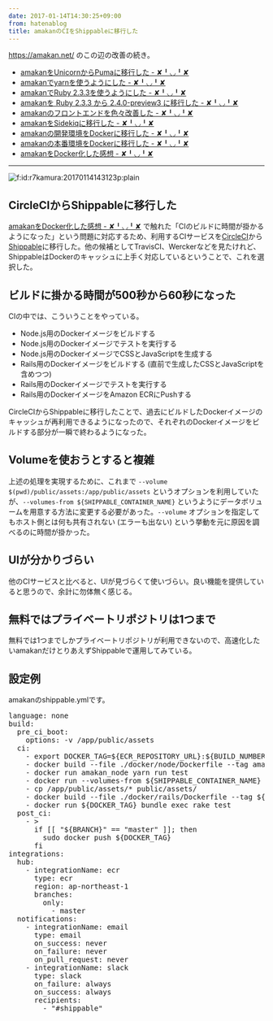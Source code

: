 ```yaml
---
date: 2017-01-14T14:30:25+09:00
from: hatenablog
title: amakanのCIをShippableに移行した
---
```


<p><a href="https://amakan.net/">https://amakan.net/</a> のこの辺の改善の続き。</p>

<ul>
<li><a href="http://r7kamura.hatenablog.com/entry/2016/12/08/001413">amakanをUnicornからPumaに移行した - ✘╹◡╹✘</a></li>
<li><a href="http://r7kamura.hatenablog.com/entry/2016/12/08/061203">amakanでyarnを使うようにした - ✘╹◡╹✘</a></li>
<li><a href="http://r7kamura.hatenablog.com/entry/2016/12/09/201115">amakanでRuby 2.3.3を使うようにした - ✘╹◡╹✘</a></li>
<li><a href="http://r7kamura.hatenablog.com/entry/2016/12/10/221600">amakanを Ruby 2.3.3 から 2.4.0-preview3 に移行した - ✘╹◡╹✘</a></li>
<li><a href="http://r7kamura.hatenablog.com/entry/2016/12/13/074119">amakanのフロントエンドを色々改善した - ✘╹◡╹✘</a></li>
<li><a href="http://r7kamura.hatenablog.com/entry/2016/12/18/212642">amakanをSidekiqに移行した - ✘╹◡╹✘</a></li>
<li><a href="http://r7kamura.hatenablog.com/entry/2016/12/21/010420">amakanの開発環境をDockerに移行した - ✘╹◡╹✘</a></li>
<li><a href="http://r7kamura.hatenablog.com/entry/2016/12/26/041931">amakanの本番環境をDockerに移行した - ✘╹◡╹✘</a></li>
<li><a href="http://r7kamura.hatenablog.com/entry/2017/01/02/223425">amakanをDocker化した感想 - ✘╹◡╹✘</a></li>
</ul>


<hr>

<p><span itemscope itemtype="http://schema.org/Photograph"><img src="https://cdn-ak.f.st-hatena.com/images/fotolife/r/r7kamura/20170114/20170114143123.png" alt="f:id:r7kamura:20170114143123p:plain" title="f:id:r7kamura:20170114143123p:plain" class="hatena-fotolife" itemprop="image"></span></p>

<h2>CircleCIからShippableに移行した</h2>

<p><a href="http://r7kamura.hatenablog.com/entry/2017/01/02/223425">amakanをDocker化した感想 - ✘╹◡╹✘</a> で触れた「CIのビルドに時間が掛かるようになった」という問題に対応するため、利用するCIサービスを<a href="https://circleci.com/">CircleCI</a>から<a href="https://app.shippable.com">Shippable</a>に移行した。他の候補としてTravisCI、Werckerなどを見たけれど、ShippableはDockerのキャッシュに上手く対応しているということで、これを選択した。</p>

<h2>ビルドに掛かる時間が500秒から60秒になった</h2>

<p>CIの中では、こういうことをやっている。</p>

<ul>
<li>Node.js用のDockerイメージをビルドする</li>
<li>Node.js用のDockerイメージでテストを実行する</li>
<li>Node.js用のDockerイメージでCSSとJavaScriptを生成する</li>
<li>Rails用のDockerイメージをビルドする (直前で生成したCSSとJavaScriptを含めつつ)</li>
<li>Rails用のDockerイメージでテストを実行する</li>
<li>Rails用のDockerイメージをAmazon ECRにPushする</li>
</ul>


<p>CircleCIからShippableに移行したことで、過去にビルドしたDockerイメージのキャッシュが再利用できるようになったので、それぞれのDockerイメージをビルドする部分が一瞬で終わるようになった。</p>

<h2>Volumeを使おうとすると複雑</h2>

<p>上述の処理を実現するために、これまで <code>--volume $(pwd)/public/assets:/app/public/assets</code> というオプションを利用していたが、<code>--volumes-from ${SHIPPABLE_CONTAINER_NAME}</code> というようにデータボリュームを用意する方法に変更する必要があった。<code>--volume</code> オプションを指定してもホスト側とは何も共有されない (エラーも出ない) という挙動を元に原因を調べるのに時間が掛かった。</p>

<h2>UIが分かりづらい</h2>

<p>他のCIサービスと比べると、UIが見づらくて使いづらい。良い機能を提供していると思うので、余計に勿体無く感じる。</p>

<h2>無料ではプライベートリポジトリは1つまで</h2>

<p>無料では1つまでしかプライベートリポジトリが利用できないので、高速化したいamakanだけとりあえずShippableで運用してみている。</p>

<h2>設定例</h2>

<p>amakanのshippable.ymlです。</p>

<pre class="code lang-yaml" data-lang="yaml" data-unlink><span class="synIdentifier">language</span><span class="synSpecial">:</span> none
<span class="synIdentifier">build</span><span class="synSpecial">:</span>
  <span class="synIdentifier">pre_ci_boot</span><span class="synSpecial">:</span>
    <span class="synIdentifier">options</span><span class="synSpecial">:</span> -v /app/public/assets
  <span class="synIdentifier">ci</span><span class="synSpecial">:</span>
    <span class="synStatement">- </span>export DOCKER_TAG=${ECR_REPOSITORY_URL}:${BUILD_NUMBER}
    <span class="synStatement">- </span>docker build --file ./docker/node/Dockerfile --tag amakan_node .
    <span class="synStatement">- </span>docker run amakan_node yarn run test
    <span class="synStatement">- </span>docker run --volumes-from ${SHIPPABLE_CONTAINER_NAME} amakan_node yarn run build
    <span class="synStatement">- </span>cp /app/public/assets/* public/assets/
    <span class="synStatement">- </span>docker build --file ./docker/rails/Dockerfile --tag ${DOCKER_TAG} .
    <span class="synStatement">- </span>docker run ${DOCKER_TAG} bundle exec rake test
  <span class="synIdentifier">post_ci</span><span class="synSpecial">:</span>
    <span class="synStatement">- </span>&gt;
      if <span class="synSpecial">[[</span> <span class="synConstant">"${BRANCH}"</span> == <span class="synConstant">"master"</span> <span class="synSpecial">]]</span>; then
        sudo docker push ${DOCKER_TAG}
      fi
<span class="synIdentifier">integrations</span><span class="synSpecial">:</span>
  <span class="synIdentifier">hub</span><span class="synSpecial">:</span>
    <span class="synStatement">- </span><span class="synIdentifier">integrationName</span><span class="synSpecial">:</span> ecr
      <span class="synIdentifier">type</span><span class="synSpecial">:</span> ecr
      <span class="synIdentifier">region</span><span class="synSpecial">:</span> ap-northeast-1
      <span class="synIdentifier">branches</span><span class="synSpecial">:</span>
        <span class="synIdentifier">only</span><span class="synSpecial">:</span>
          <span class="synStatement">- </span>master
  <span class="synIdentifier">notifications</span><span class="synSpecial">:</span>
    <span class="synStatement">- </span><span class="synIdentifier">integrationName</span><span class="synSpecial">:</span> email
      <span class="synIdentifier">type</span><span class="synSpecial">:</span> email
      <span class="synIdentifier">on_success</span><span class="synSpecial">:</span> never
      <span class="synIdentifier">on_failure</span><span class="synSpecial">:</span> never
      <span class="synIdentifier">on_pull_request</span><span class="synSpecial">:</span> never
    <span class="synStatement">- </span><span class="synIdentifier">integrationName</span><span class="synSpecial">:</span> slack
      <span class="synIdentifier">type</span><span class="synSpecial">:</span> slack
      <span class="synIdentifier">on_failure</span><span class="synSpecial">:</span> always
      <span class="synIdentifier">on_success</span><span class="synSpecial">:</span> always
      <span class="synIdentifier">recipients</span><span class="synSpecial">:</span>
        <span class="synStatement">- </span><span class="synConstant">"#shippable"</span>
</pre>


